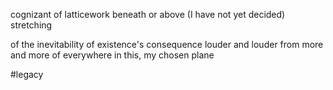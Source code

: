cognizant of latticework
beneath or above
(I have not yet decided)
stretching

of the inevitability
of existence's consequence
louder and louder
from more and more of everywhere
in this,
my chosen plane

#legacy